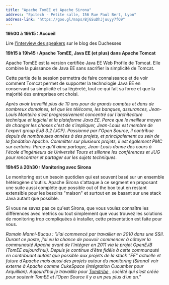 ```yaml
---
title: "Apache TomEE et Apache Sirona"
address: "Epitech - Petite salle, 156 Rue Paul Bert, Lyon"
address-link: "https://goo.gl/maps/BjGSuDhJjuuyy7fQ9"
---
```


**19h00 à 19h15 : Accueil**

Lire
[l'interview des speakers](http://www.duchess-france.org/dis-moi-tomee/)
sur le blog des Duchesses

**19h15 à 19h45 : Apache TomEE, Java EE (et plus) dans Apache Tomcat**

Apache TomEE est la version certifiée Java EE Web Profile de Tomcat.
Elle combine la puissance de Java EE sans sacrifier la simplicité de Tomcat.

Cette partie de la session permettra de faire connaissance et de voir comment Tomcat permet de supporter la technologie Java EE en conservant sa simplicité et sa légèreté, tout ce qui fait sa force et que la majorité des entreprises ont choisi.

*Après avoir travaillé plus de 10 ans pour de grands comptes et dans de nombreux domaines, tel que les télécoms, les banques, assurances,
Jean-Louis Monteiro s'est progressivement concentré sur l'architecture technique et logiciel et la plateforme Java EE.
Parce que le meilleur moyen de changer les choses c'est de s'impliquer, Jean-Louis est membre de l'expert group EJB 3.2 (JCP).
Passionné par l'Open Source, il contribue depuis de nombreuses années à des projets, et principalement au sein de la fondation Apache.
Committer sur plusieurs projets, il est également PMC sur certains.
Parce qu'il aime partager, Jean-Louis donne des cours à l'école d'ingénieurs de Université Tours et sillonne les conférences et JUG pour rencontrer et partager sur les sujets techniques.*

**19h45 à 20h30 : Monitoring avec Sirona**

Le monitoring est un besoin quotidien qui est souvent basé sur un ensemble hétérogène d'outils.
Apache Sirona s'attaque à ce segment en proposant une suite aussi compléte que possible out of the box tout en restant extensible pour les besoins "maison" et surtout en se basant sur une stack Java autant que possible.

Si vous ne savez pas ce qu'est Sirona, que vous voulez connaître les différences avec metrics ou tout simplement que vous trouvez les solutions de monitoring trop compliquées à installer, cette présentation est faite pour vous.

*Romain Manni-Bucau :
"J’ai commencé par travailler en 2010 dans une SSII.
Durant ce poste, j’ai eu la chance de pouvoir commencer à côtoyer la communauté Apache avant de l’intégrer en 2011 via le projet OpenEJB (TomEE aujourd’hui).
Depuis je continue d’être fidèle à cette communauté en contribuant autant que possible aux projets de la stack “EE” actuelle et future d’Apache mais aussi des projets autour du monitoring (Sirona) voir externe à Apache comme CukeSpace (intégration Cucumber pour Arquillian).
Aujourd’hui je travaillle pour
[Tomitribe](http://www.tomitribe.com/)
, société qui s’est créée pour soutenir TomEE et l’Open Source il y a un peu plus d’un an."*